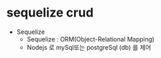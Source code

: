 # sequelize crud

- Sequelize
  - Sequelize : ORM(Object-Relational Mapping)
  - Nodejs 로 mySql또는 postgreSql (db) 를 제어

